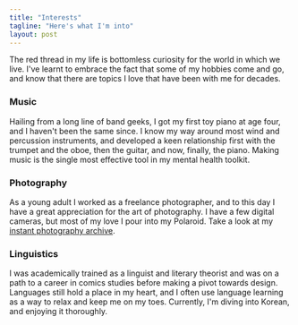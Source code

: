 ```yaml
---
title: "Interests"
tagline: "Here's what I'm into"
layout: post
---
```




The red thread in my life is bottomless curiosity for the world in which we live. I've learnt to embrace the fact that some of my hobbies come and go, and know that there are topics I love that have been with me for decades.

### Music
Hailing from a long line of band geeks, I got my first toy piano at age four, and I haven't been the same since. I know my way around most wind and percussion instruments, and developed a keen relationship first with the trumpet and the oboe, then the guitar, and now, finally, the piano. Making music is the single most effective tool in my mental health toolkit.

### Photography
As a young adult I worked as a freelance photographer, and to this day I have a great appreciation for the art of photography. I have a few digital cameras, but most of my love I pour into my Polaroid. Take a look at my [instant photography archive](/instant).

### Linguistics
I was academically trained as a linguist and literary theorist and was on a path to a career in comics studies before making a pivot towards design. Languages still hold a place in my heart, and I often use language learning as a way to relax and keep me on my toes. Currently, I'm diving into Korean, and enjoying it thoroughly.